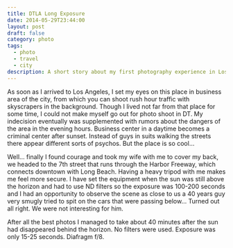 ```yaml
---
title: DTLA Long Exposure
date: 2014-05-29T23:44:00
layout: post
draft: false
category: photo
tags:
  - photo
  - travel
  - city
description: A short story about my first photography experience in Los Angeles. Like the first love — will never forget.
---
```


As soon as I arrived to Los Angeles, I set my eyes on this place in business area of the city, from which you can shoot rush hour traffic with skyscrapers in the background. Though I lived not far from that place for some time, I could not make myself go out for photo shoot in DT. My indecision eventually was supplemented with rumors about the dangers of the area in the evening hours. Business center in a daytime becomes a criminal center after sunset. Instead of guys in suits walking the streets there appear different sorts of psychos. But the place is so cool…

Well… finally I found courage and took my wife with me to cover my back, we headed to the 7th street that runs through the Harbor Freeway, which connects downtown with Long Beach. Having a heavy tripod with me makes me feel more secure. I have set the equipment when the sun was still above the horizon and had to use ND filters so the exposure was 100-200 seconds and I had an opportunity to observe the scene as close to us a 40 years guy very smugly tried to spit on the cars that were passing below… Turned out all right. We were not interesting for him.

After all the best photos I managed to take about 40 minutes after the sun had disappeared behind the horizon. No filters were used. Exposure was only 15-25 seconds. Diafragm f/8.

